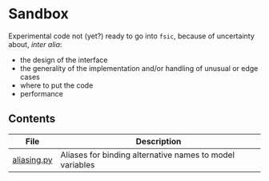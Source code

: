 # Sandbox

Experimental code not (yet?) ready to go into `fsic`, because of uncertainty
about, *inter alia*:

* the design of the interface
* the generality of the implementation and/or handling of unusual or edge cases
* where to put the code
* performance


## Contents

| File                       | Description                                              |
| -------------------------- | -------------------------------------------------------- |
| [aliasing.py](aliasing.py) | Aliases for binding alternative names to model variables |
